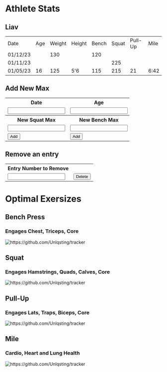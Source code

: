 # Athlete Stats

## Liav
<style>
    .stats {
        width: 400px;
    }
</style>

<table id="statTable">
    <tr>
        <td>Date</td>
        <td>Age</td>
        <td>Weight</td>
        <td>Height</td>
        <td>Bench</td>
        <td>Squat</td>
        <td>Pull-Up</td>
        <td>Mile</td>
    </tr>
     <tr>
        <td>01/12/23</td>
        <td></td>
        <td>130</td>
        <td></td>
        <td>120</td>
        <td></td>
        <td></td>
        <td></td>
    </tr>
     <tr>
        <td>01/11/23</td>
        <td></td>
        <td></td>
        <td></td>
        <td></td>
        <td>225</td>
        <td></td>
        <td></td>
    </tr>
    <tr>
        <td>01/05/23</td>
        <td>16</td>
        <td>125</td>
        <td>5'6</td>
        <td>115</td>
        <td>215</td>
        <td>21</td>
        <td>6:42</td>
    </tr>
</table>


## Add New Max
<table class="stats">
    <tr>
        <th><label for="date">Date</label></th>
        <th><label for="age">Age</label></th>
        <th><label for="weight">Weight</label></th>
        <th><label for="height">Height</label></th>
    </tr>
    <tr>
        <td><input type="text" name="date" id="date" required></td>
        <td><input type="text" name="age" id="age" required></td>
        <td><input type="text" name="weight" id="weight" required></td>
        <td><input type="text" name="height" id="height" required></td>
    </tr>
     <tr>
        <th><label for="hours">New Squat Max</label></th>
        <th><label for="bench">New Bench Max</label></th>
        <th><label for="pullup">New Pull-Up Max</label></th>
        <th><label for="pullup">New Mile Time</label></th>
    </tr>
    <tr>
        <td><input type="text" name="squat" id="squat" required></td>
        <td><input type="text" name="bench" id="bench" required></td>
        <td><input type="text" name="pullup" id="pullup" required></td>
        <td><input type="text" name="mile" id="mile" required></td>
    </tr>
    <tr>
        <td ><button onclick="create_Entry()">Add</button></td>
        <td ><button onclick="create_Entry()">Add</button></td>
        <td ><button onclick="create_Entry()">Add</button></td>
        <td ><button onclick="create_Entry()">Add</button></td>
    </tr>
</table>

## Remove an entry
<table>
    <tr>
        <th><label for="num">Entry Number to Remove</label></th>
    </tr>
    <tr>
        <td><input type="number" name="num" id="num" required></td>
        <td ><button onclick="delete_Entry()">Delete</button></td>
    </tr>
</table>

<script>
function create_Entry() {
  var table = document.getElementById("statTable");
  var row = table.insertRow(1);
  var cell1 = row.insertCell(0);
  var cell2 = row.insertCell(1);
  var cell3 = row.insertCell(2);
  var cell4 = row.insertCell(3);
  var cell5 = row.insertCell(4);
  var cell6 = row.insertCell(5);
  var cell7 = row.insertCell(6);
  var cell8 = row.insertCell(7);
  cell1.innerHTML = document.getElementById("date").value;
  cell2.innerHTML = document.getElementById("age").value;
  cell3.innerHTML = document.getElementById("weight").value;
  cell4.innerHTML = document.getElementById("height").value;
  cell5.innerHTML = document.getElementById("bench").value;
  cell6.innerHTML = document.getElementById("squat").value;
  cell7.innerHTML = document.getElementById("pullup").value;
  cell8.innerHTML = document.getElementById("mile").value;
}

function delete_Entry() {
    var table = document.getElementById("statTable");
    document.getElementsByTagName("tr")[document.getElementById("num").value].remove();
}

</script>

# Optimal Exersizes

## Bench Press
### Engages Chest, Triceps, Core

![]({{site.baseurl}}/images/bench.png "https://github.com/Unlqsting/tracker") 

## Squat
### Engages Hamstrings, Quads, Calves, Core

![]({{site.baseurl}}/images/squat.png "https://github.com/Unlqsting/tracker") 

## Pull-Up
### Engages Lats, Traps, Biceps, Core

![]({{site.baseurl}}/images/pullup.png "https://github.com/Unlqsting/tracker") 

## Mile
### Cardio, Heart and Lung Health

![]({{site.baseurl}}/images/mile.png "https://github.com/Unlqsting/tracker") 
